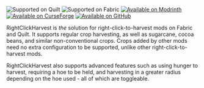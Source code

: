 ![Supported on Quilt](https://cdn.jsdelivr.net/npm/@intergrav/devins-badges@2/assets/cozy/supported/quilt_vector.svg)
![Supported on Fabric](https://cdn.jsdelivr.net/npm/@intergrav/devins-badges@2/assets/cozy/supported/fabric_vector.svg)
[![Available on Modrinth](https://cdn.jsdelivr.net/npm/@intergrav/devins-badges@2/assets/cozy/available/modrinth_vector.svg)](https://modrinth.com/mod/right-click-harvest)
[![Available on CurseForge](https://cdn.jsdelivr.net/npm/@intergrav/devins-badges@2/assets/cozy/available/curseforge_vector.svg)](https://www.curseforge.com/minecraft/mc-mods/rightclickharvest)
[![Available on GitHub](https://cdn.jsdelivr.net/npm/@intergrav/devins-badges@2/assets/cozy/available/github_vector.svg)](https://github.com/JamCoreModding/rightclickharvest)

RightClickHarvest is _the_ solution for right-click-to-harvest mods on Fabric
and Quilt. It supports regular crop harvesting, as well as sugarcane, cocoa
beans, and similar non-conventional crops. Crops added by other mods need no
extra configuration to be supported, unlike other right-click-to-harvest mods.

RightClickHarvest also supports advanced features such as using hunger to
harvest, requiring a hoe to be held, and harvesting in a greater radius
depending on the hoe used - all of which are toggleable.
